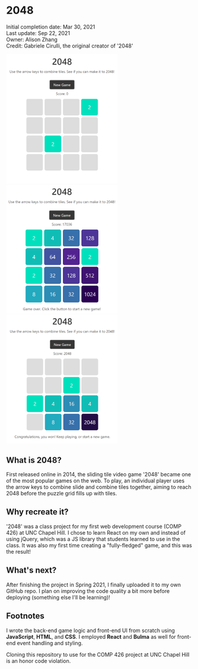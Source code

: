 # 2048

Initial completion date: Mar 30, 2021\
Last update: Sep 22, 2021\
Owner: Alison Zhang\
Credit: Gabriele Cirulli, the original creator of '2048'

<div>
    <img src="images\sc1.png" alt="2048 start screen" width="300px">
    <img src="images\sc2.png" alt="2048 losing screen" width="300px">
    <img src="images\sc3.png" alt="2048 winning screen" width="300px">
<div>

## What is 2048?

First released online in 2014, the sliding tile video game '2048' became one of the most popular games on the web. To play, an individual player uses the arrow keys to combine slide and combine tiles together, aiming to reach 2048 before the puzzle grid fills up with tiles.

## Why recreate it?

'2048' was a class project for my first web development course (COMP 426) at UNC Chapel Hill. I chose to learn React on my own and instead of using jQuery, which was a JS library that students learned to use in the class. It was also my first time creating a "fully-fledged" game, and this was the result!

## What's next?

After finishing the project in Spring 2021, I finally uploaded it to my own GitHub repo. I plan on improving the code quality a bit more before deploying (something else I'll be learning)!

## Footnotes

I wrote the back-end game logic and front-end UI from scratch using **JavaScript**, **HTML**, and **CSS**. I employed **React** and **Bulma** as well for front-end event handling and styling.

Cloning this repository to use for the COMP 426 project at UNC Chapel Hill is an honor code violation.